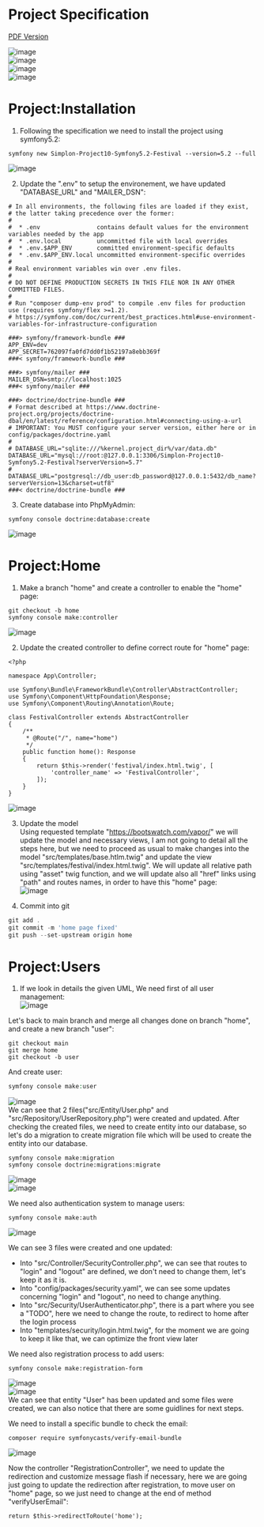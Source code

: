 # Project Specification  
[PDF Version](https://github.com/pptech-ds/Simplon-Project10-Symfony5.2-Festival/blob/main/public/docs/SimplonFestivalProjectSpecification.pdf)  

![image](https://user-images.githubusercontent.com/61125395/122833845-ea9a6080-d2ed-11eb-8e35-68936aee1b44.png)  
![image](https://user-images.githubusercontent.com/61125395/122833870-f1c16e80-d2ed-11eb-8eab-1e600d0158dd.png)  
![image](https://user-images.githubusercontent.com/61125395/122833888-f7b74f80-d2ed-11eb-9952-60ee1482281e.png)  
![image](https://user-images.githubusercontent.com/61125395/122833909-fdad3080-d2ed-11eb-9fdd-e6835b6845c0.png)  


# Project:Installation
1. Following the specification we need to install the project using symfony5.2:  
```console
symfony new Simplon-Project10-Symfony5.2-Festival --version=5.2 --full
```
![image](https://user-images.githubusercontent.com/61125395/123345615-c7beb500-d556-11eb-82a2-e02a54ad2d1e.png)  

2. Update the ".env" to setup the environement, we have updated "DATABASE_URL" and "MAILER_DSN":  
```config
# In all environments, the following files are loaded if they exist,
# the latter taking precedence over the former:
#
#  * .env                contains default values for the environment variables needed by the app
#  * .env.local          uncommitted file with local overrides
#  * .env.$APP_ENV       committed environment-specific defaults
#  * .env.$APP_ENV.local uncommitted environment-specific overrides
#
# Real environment variables win over .env files.
#
# DO NOT DEFINE PRODUCTION SECRETS IN THIS FILE NOR IN ANY OTHER COMMITTED FILES.
#
# Run "composer dump-env prod" to compile .env files for production use (requires symfony/flex >=1.2).
# https://symfony.com/doc/current/best_practices.html#use-environment-variables-for-infrastructure-configuration

###> symfony/framework-bundle ###
APP_ENV=dev
APP_SECRET=762097fa0fd7dd0f1b52197a8ebb369f
###< symfony/framework-bundle ###

###> symfony/mailer ###
MAILER_DSN=smtp://localhost:1025
###< symfony/mailer ###

###> doctrine/doctrine-bundle ###
# Format described at https://www.doctrine-project.org/projects/doctrine-dbal/en/latest/reference/configuration.html#connecting-using-a-url
# IMPORTANT: You MUST configure your server version, either here or in config/packages/doctrine.yaml
#
# DATABASE_URL="sqlite:///%kernel.project_dir%/var/data.db"
DATABASE_URL="mysql://root:@127.0.0.1:3306/Simplon-Project10-Symfony5.2-Festival?serverVersion=5.7"
# DATABASE_URL="postgresql://db_user:db_password@127.0.0.1:5432/db_name?serverVersion=13&charset=utf8"
###< doctrine/doctrine-bundle ###
```

3. Create database into PhpMyAdmin:  
```console
symfony console doctrine:database:create
```
![image](https://user-images.githubusercontent.com/61125395/123346396-79121a80-d558-11eb-9628-1dee26d8af31.png)  


# Project:Home

1. Make a branch "home" and create a controller to enable the "home" page:  
```console
git checkout -b home
symfony console make:controller
```
![image](https://user-images.githubusercontent.com/61125395/123345541-934af900-d556-11eb-80f0-dea9e77887d4.png)  


2. Update the created controller to define correct route for "home" page:  
```twig
<?php

namespace App\Controller;

use Symfony\Bundle\FrameworkBundle\Controller\AbstractController;
use Symfony\Component\HttpFoundation\Response;
use Symfony\Component\Routing\Annotation\Route;

class FestivalController extends AbstractController
{
    /**
     * @Route("/", name="home")
     */
    public function home(): Response
    {
        return $this->render('festival/index.html.twig', [
            'controller_name' => 'FestivalController',
        ]);
    }
}
```
![image](https://user-images.githubusercontent.com/61125395/123346480-b8406b80-d558-11eb-9d1f-4c96053c2c9a.png)  

3. Update the model   
Using requested template "https://bootswatch.com/vapor/" we will update the model and necessary views, I am not going to detail all the steps here, but we need to proceed as usual to make changes into the model "src/templates/base.htlm.twig" and update the view "src/templates/festival/index.html.twig". We will update all relative path using "asset" twig function, and we will update also all "href" links using "path" and routes names, in order to have this "home" page:  
![image](https://user-images.githubusercontent.com/61125395/123349962-5123b680-d55a-11eb-9bce-4ec7fa748fdb.png)  

4. Commit into git  
```php
git add .
git commit -m 'home page fixed'
git push --set-upstream origin home
```

# Project:Users
1. If we look in details the given UML, We need first of all user management:  
![image](https://user-images.githubusercontent.com/61125395/123350955-5f72d200-d55c-11eb-8319-ed03cca063d6.png)  

Let's back to main branch and merge all changes done on branch "home", and create a new branch "user":  
```console
git checkout main
git merge home
git checkout -b user
```
   
And create user:  
```php
symfony console make:user
```
![image](https://user-images.githubusercontent.com/61125395/123351155-d4460c00-d55c-11eb-9991-3b6e28b2539d.png)  
We can see that 2 files("src/Entity/User.php" and "src/Repository/UserRepository.php") were created and updated. After checking the created files, we need to create entity into our database, so let's do a migration to create migration file which will be used to create the entity into our database.
```console
symfony console make:migration
symfony console doctrine:migrations:migrate
```
![image](https://user-images.githubusercontent.com/61125395/123351592-be851680-d55d-11eb-972c-683f0bd8b3c1.png)  
![image](https://user-images.githubusercontent.com/61125395/123351632-d492d700-d55d-11eb-86f6-bbaca4e41d8f.png)  

We need also authentication system to manage users: 
```console
symfony console make:auth
```
![image](https://user-images.githubusercontent.com/61125395/123353143-2d17a380-d561-11eb-93c6-8fd0b74b1890.png)  

We can see 3 files were created and one updated:
  - Into "src/Controller/SecurityController.php", we can see that routes to "login" and "logout" are defined, we don't need to change them, let's keep it as it is.
  - Into "config/packages/security.yaml", we can see some updates concerning "login" and "logout", no need to change anything.
  - Into "src/Security/UserAuthenticator.php", there is a part where you see a "TODO", here we need to change the route, to redirect to home after the login process  
  - Into "templates/security/login.html.twig", for the moment we are going to keep it like that, we can optimize the front view later

We need also registration process to add users:
```console
symfony console make:registration-form
```
![image](https://user-images.githubusercontent.com/61125395/123354592-49690f80-d564-11eb-8995-8ca2bda43fc7.png)  
![image](https://user-images.githubusercontent.com/61125395/123354653-5b4ab280-d564-11eb-8821-47fb538c1abd.png)  
We can see that entity "User" has been updated and some files were created, we can also notice that there are some guidlines for next steps.

We need to install a specific bundle to check the email:  
```console
composer require symfonycasts/verify-email-bundle
```
![image](https://user-images.githubusercontent.com/61125395/123354827-b7add200-d564-11eb-9871-883c23434669.png)  

Now the controller "RegistrationController", we need to update the redirection and customize message flash if necessary, here we are going just going to update the redirection after registration, to move user on "home" page, so we just need to change at the end of method "verifyUserEmail":  
```twig
return $this->redirectToRoute('home');
```









